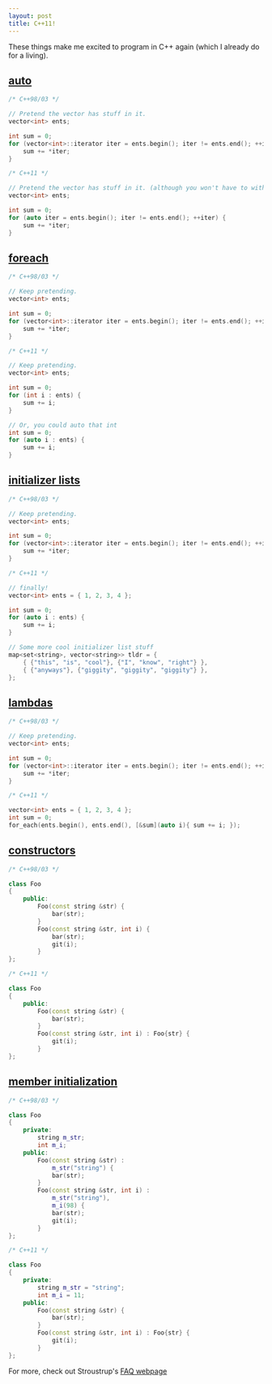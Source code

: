 ```yaml
---
layout: post
title: C++11!
---
```


These things make me excited to program in C++ again (which I already do for a living).

## [auto](http://www.stroustrup.com/C++11FAQ.html#auto)

```cpp
/* C++98/03 */

// Pretend the vector has stuff in it.
vector<int> ents;

int sum = 0;
for (vector<int>::iterator iter = ents.begin(); iter != ents.end(); ++iter) {
    sum += *iter;
}

/* C++11 */

// Pretend the vector has stuff in it. (although you won't have to with initializer lists...)
vector<int> ents;

int sum = 0;
for (auto iter = ents.begin(); iter != ents.end(); ++iter) {
    sum += *iter;
}
```

## [foreach](http://www.stroustrup.com/C++11FAQ.html#for)

```cpp
/* C++98/03 */

// Keep pretending.
vector<int> ents;

int sum = 0;
for (vector<int>::iterator iter = ents.begin(); iter != ents.end(); ++iter) {
    sum += *iter;
}

/* C++11 */

// Keep pretending.
vector<int> ents;

int sum = 0;
for (int i : ents) {
    sum += i;
}

// Or, you could auto that int
int sum = 0;
for (auto i : ents) {
    sum += i;
}
```

## [initializer lists](http://www.stroustrup.com/C++11FAQ.html#init-list)

```cpp
/* C++98/03 */

// Keep pretending.
vector<int> ents;

int sum = 0;
for (vector<int>::iterator iter = ents.begin(); iter != ents.end(); ++iter) {
    sum += *iter;
}

/* C++11 */

// finally!
vector<int> ents = { 1, 2, 3, 4 };

int sum = 0;
for (auto i : ents) {
    sum += i;
}

// Some more cool initializer list stuff
map<set<string>, vector<string>> tldr = {
    { {"this", "is", "cool"}, {"I", "know", "right"} },
    { {"anyways"}, {"giggity", "giggity", "giggity"} },
};
```

## [lambdas](http://www.stroustrup.com/C++11FAQ.html#lambda)

```cpp
/* C++98/03 */

// Keep pretending.
vector<int> ents;

int sum = 0;
for (vector<int>::iterator iter = ents.begin(); iter != ents.end(); ++iter) {
    sum += *iter;
}

/* C++11 */

vector<int> ents = { 1, 2, 3, 4 };
int sum = 0;
for_each(ents.begin(), ents.end(), [&sum](auto i){ sum += i; });
```

## [constructors](http://www.stroustrup.com/C++11FAQ.html#delegating-ctor)

```cpp
/* C++98/03 */

class Foo
{
    public:
        Foo(const string &str) {
            bar(str);
        }
        Foo(const string &str, int i) {
            bar(str);
            git(i);
        }
};

/* C++11 */

class Foo
{
    public:
        Foo(const string &str) {
            bar(str);
        }
        Foo(const string &str, int i) : Foo{str} {
            git(i);
        }
};
```

## [member initialization](http://www.stroustrup.com/C++11FAQ.html#member-init)

```cpp
/* C++98/03 */

class Foo
{
    private:
        string m_str;
        int m_i;
    public:
        Foo(const string &str) :
            m_str("string") {
            bar(str);
        }
        Foo(const string &str, int i) :
            m_str("string"),
            m_i(98) {
            bar(str);
            git(i);
        }
};

/* C++11 */

class Foo
{
    private:
        string m_str = "string";
        int m_i = 11;
    public:
        Foo(const string &str) {
            bar(str);
        }
        Foo(const string &str, int i) : Foo{str} {
            git(i);
        }
};
```

For more, check out Stroustrup's [FAQ webpage](http://www.stroustrup.com/C++11FAQ.html)
